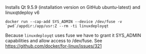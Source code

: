 Installs Qt 9.5.9 (installation version on GitHub ubuntu-latest) and linuxqtdeploy v6


```shell
docker run --cap-add SYS_ADMIN --device /dev/fuse -v `pwd`/appdir:/app/usr:Z --rm -ti linuxdeployqt
```

Because `linuxdeployqt` uses fuse we have to grant it SYS\_ADMIN capabilities and allow access to /dev/fuse.
See https://github.com/docker/for-linux/issues/321
